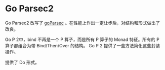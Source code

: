 # Go Parsec2

Go Parsec2 改写了 [goParsec](http://github.com/Dwarfartisan/goParsec) 。在性能上作出一定让步后，对结构和形式做出了改良。

Go P 2中，bind 不再是一个 P 算子，而是所有 P 算子的 Monad 特征。所有的 P 算子都组合为带 Bind/Then/Over 的结构。 Go P 2 提供了一些方法简化这些封装操作。

提供了 Do 形式。
